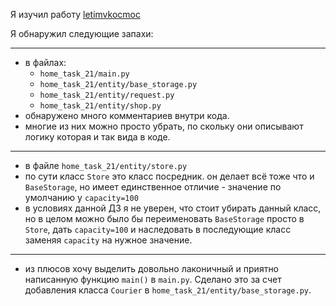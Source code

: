 Я изучил работу [letimvkocmoc](https://github.com/letimvkocmoc/home_task_21.git)

Я обнаружил следующие запахи:
___
- в файлах:
  - `home_task_21/main.py`
  - `home_task_21/entity/base_storage.py`
  - `home_task_21/entity/request.py`
  - `home_task_21/entity/shop.py`
- обнаружено много комментариев внутри кода.
- многие из них можно просто убрать, по скольку они описывают логику которая и так вида в коде.
___
- в файле `home_task_21/entity/store.py`
- по сути класс `Store` это класс посредник. он делает всё тоже что и `BaseStorage`, но имеет единственное отличие - значение по умолчанию у `capacity=100`
- в условиях данной ДЗ я не уверен, что стоит убирать данный класс, но в целом можно было бы переименовать `BaseStorage` просто в `Store`, дать `capacity=100` и наследовать в последующие класс заменяя `capacity` на нужное значение. 
___
- из плюсов хочу выделить довольно лаконичный и приятно написанную функцию `main()` в `main.py`. Сделано это за счет добавления класса `Courier` в `home_task_21/entity/base_storage.py`.
